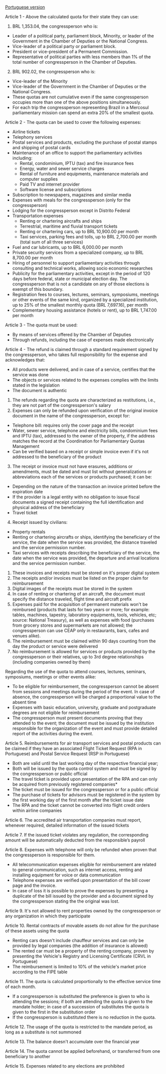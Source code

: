 [Portuguese version](https://github.com/datasciencebr/serenata-de-amor/blob/master/docs/CEAP_pt_BR.md)

Article 1 - Above the calculated quota for their state they can use:
1. BRL 1,353.04, the congressperson who is:
  * Leader of a political party, parliament block, Minority, or leader of the Government in the Chamber of Deputies or the National Congress.
  * Vice-leader of a political party or parliament block.
  * President or vice-president of a Permanent Commission.
  * Representative of political parties with less members than 1% of the total number of congressperson in the Chamber of Deputies.
2. BRL 902.02, the congressperson who is:
  * Vice-leader of the Minority
  * Vice-leader of the Government in the Chamber of Deputies or the National Congress.
* These quotas are not cumulative even if the same congressperson occupies more than one of the above positions simultaneously.
* For each trip the congressperson representing Brazil in a Mercosul parliamentary mission can spend an extra 20% of the smallest quota.

Article 2 - The quota can be used to cover the following expenses:
* Airline tickets
* Telephony services
* Postal services and products, excluding the purchase of postal stamps and shipping of postal cards
* Maintenance of an office to support the parliamentary activities including:
  * Rental, condominium, IPTU (tax) and fire insurance fees
  * Energy, water and sewer service charges
  * Rental of furniture and equipments, maintenance materials and computer supplies
  * Paid TV and internet provider
  * Software license and subscriptions
* Subscription to newspapers, magazines and similar media
* Expenses with meals for the congressperson (only for the congressperson)
* Lodging for the congressperson except in Distrito Federal
* Transportation expenses
  * Renting or chartering aircrafts and ships
  * Terrestrial, maritime and fluvial transport tickets
  * Renting or chartering cars, up to BRL 10,900.00 per month
  * Taxi services, parking fees and tolls, up to BRL 2,700.00 per month (total sum of all three services)
* Fuel and car lubricants, up to BRL 6,000.00 per month
* Private security services from a specialized company, up to BRL 8,700.00 per month
* Hiring of personnel to support parliamentary activities through consulting and technical works, allowing socio economic researches
* Publicity for the parliamentary activities, except in the period of 120 days before federal, state or municipal election day. The congressperson that is not a candidate on any of those elections is exempt of this boundary.
* Registration fees to courses, lectures, seminars, symposiums, meetings or other events of the same kind, organized by a specialized institution, up to 25% of the smallest monthly quota (BRL 7,697.16), per month
* Complementary housing assistance (hotels or rent), up to BRL 1,747.00 per month

Article 3 - The quota must be used:
* By means of services offered by the Chamber of Deputies
* Through refunds, including the case of expenses made electronically

Article 4 - The refund is claimed through a standard requirement signed by the congressperson, who takes full responsibility for the expense and acknowledges that:
* All products were delivered, and in case of a service, certifies that the service was done
* The objects or services related to the expenses complies with the limits stated in the legislation
* The document is authentic
1. The refunds regarding the quota are characterized as restitutions, i.e., they are not part of the congressperson's salary
2. Expenses can only be refunded upon verification of the original invoice document in the name of the congressperson, except for:
  * Telephone bill: requires only the cover page and the receipt
  * Water, sewer service, telephone and electricity bills, condominium fees and IPTU (tax), addressed to the owner of the property, if the address matches the record at the Coordination for Parliamentary Quotas Management
  * Can be verified based on a receipt or simple invoice even if it's not addressed to the beneficiary of the product
3. The receipt or invoice must not have erasures, additions or amendments, must be dated and must list without generalizations or abbreviations each of the services or products purchased; it can be:
  * Depending on the nature of the transaction an invoice printed before the expiration date
  * If the provider is a legal entity with no obligation to issue fiscal documents a signed receipt containing the full identification and physical address of the beneficiary
  * Travel ticket
4. Receipt issued by civilians:
  * Property rentals
  * Renting or chartering aircrafts or ships, identifying the beneficiary of the service, the date when the service was provided, the distance traveled and the service permission number.
  * Taxi services with receipts describing the beneficiary of the service, the date when the service was provided, the departure and arrival locations and the service permission number.
1. These invoices and receipts must be stored on it's proper digital system
2. The receipts and/or invoices must be listed on the proper claim for reimbursement
3. Digital images of the receipts must be stored in the system
4. In case of renting or chartering of an aircraft, the document must specify the distance traveled, flight time and aircraft prefix
5. Expenses paid for the acquisition of permanent materials won't be reimbursed (products that lasts for two years or more; for example: tables, machines, tapestry, laboratory equipments, tools, vehicles, etc; source: National Treasury), as well as expenses with food (purchases from grocery stores and supermarkets are not allowed; the congressperson can use CEAP only in restaurants, bars, cafes and venues alike).
6. The reimbursement must be claimed within 90 days counting from the day the product or service were delivered
7. No reimbursement is allowed for services or products provided by the congressperson or their relatives, up to 3rd degree relationships (including companies owned by them)

Regarding the use of the quota to attend courses, lectures, seminars, symposiums, meetings or other events alike:
* To be eligible for reimbursement, the congressperson cannot be absent from sessions and meetings during the period of the event. In case of absence, the congressperson will be charged a proportional value to the absent time
* Expenses with basic education, university, graduate and postgraduate degrees are not eligible for reimbursement
* The congressperson must present documents proving that they attended to the event; the document must be issued by the institution responsible for the organization of the event and must provide detailed report of the activities during the event.

Article 5. Reimbursements for air transport services and postal products can be claimed if they have an associated Flight Ticket Request (RPA in Portuguese) and Postal Service Request (RSP in Portuguese)
* Both are valid until the last working day of the respective financial year;
* Both will be issued by the quota control system and must be signed by the congressperson or public official
* The travel ticket is provided upon presentation of the RPA and can only be acquired from previously registered companies*
* The ticket must be issued for the congressperson or for a public official
* The purchase of tickets for advisors must be registered in the system by the first working day of the first month after the ticket issue date
* The RPA and the ticket cannot be converted into flight credit orders within airline companies

Article 6. The accredited air transportation companies must report, whenever required, detailed information of the issued tickets

Article 7. If the issued ticket violates any regulation, the corresponding amount will be automatically deducted from the responsible’s payroll

Article 8. Expenses with telephone will only be refunded when proven that the congressperson is responsible for them.
* All telecommunication expenses eligible for reimbursement are related to general communication, such as internet access, renting and installing equipment for voice or data communication
* Telephone expenses are verified upon presentation of the bill cover page and the invoice.
* In case of loss it is possible to prove the expenses by presenting a duplicate of the bill issued by the provider and a document signed by the congressperson stating the the original was lost.

Article 9. It's not allowed to rent properties owned by the congressperson or any organization in which they participate

Article 10. Rental contracts of movable assets do not allow for the purchase of these assets using the quota
* Renting cars doesn't include chauffeur services and can only be provided by legal companies (the addition of insurance is allowed)
* The rented car must be a property of the renting company, proven by presenting the Vehicle's Registry and Licensing Certificate (CRVL in Portuguese)
* The reimbursement is limited to 10% of the vehicle's market price according to the FIPE table

Article 11. The quota is calculated proportionally to the effective service time of each month.
* If a congressperson is substituted the preference is given to who is attending the sessions; if both are attending the quota is given to the mandate holder; in case of a succession of substitutes the quota is given to the first in the substitution order
* If the congressperson is substituted there is no reduction in the quota.

Article 12. The usage of the quota is restricted to the mandate period, as long as a substitute is not summoned

Article 13. The balance doesn't accumulate over the financial year

Article 14. The quota cannot be applied beforehand, or transferred from one beneficiary to another

Article 15. Expenses related to any elections are prohibited